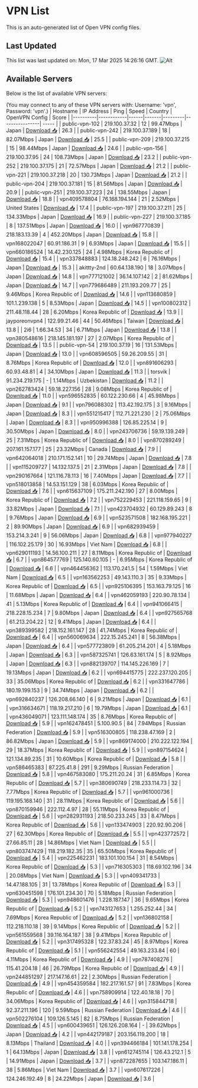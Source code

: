 # VPN List

This is an auto-generated list of Open VPN config files.

## Last Updated

This list was last updated on: Mon, 17 Mar 2025 14:26:16 GMT.
![Alt](https://repobeats.axiom.co/api/embed/186b98318ef1479477931607c1ad7d823f12451f.svg "Repobeats analytics image")

## Available Servers

Below is the list of available VPN servers:

(You may connect to any of these VPN servers with: Username: 'vpn', Password: 'vpn'.)
| Hostname | IP Address | Ping | Speed | Country | OpenVPN Config | Score |
|----------|------------|------|-------|---------|----------------| ----- |
| public-vpn-102 | 219.100.37.32 | 12 | 99.47Mbps | Japan | [Download 📥](./configs/server_0_JP.ovpn) | 26.3 |
| public-vpn-242 | 219.100.37.189 | 18 | 82.07Mbps | Japan | [Download 📥](./configs/server_1_JP.ovpn) | 25.5 |
| public-vpn-209 | 219.100.37.215 | 15 | 98.44Mbps | Japan | [Download 📥](./configs/server_2_JP.ovpn) | 24.6 |
| public-vpn-156 | 219.100.37.95 | 24 | 108.73Mbps | Japan | [Download 📥](./configs/server_3_JP.ovpn) | 23.2 |
| public-vpn-252 | 219.100.37.175 | 21 | 72.57Mbps | Japan | [Download 📥](./configs/server_4_JP.ovpn) | 21.2 |
| public-vpn-221 | 219.100.37.218 | 20 | 130.73Mbps | Japan | [Download 📥](./configs/server_5_JP.ovpn) | 21.2 |
| public-vpn-204 | 219.100.37.181 | 15 | 81.56Mbps | Japan | [Download 📥](./configs/server_6_JP.ovpn) | 20.9 |
| public-vpn-251 | 219.100.37.223 | 24 | 138.55Mbps | Japan | [Download 📥](./configs/server_7_JP.ovpn) | 18.8 |
| vpn409578804 | 76.168.194.144 | 21 | 2.52Mbps | United States | [Download 📥](./configs/server_8_US.ovpn) | 17.4 |
| public-vpn-197 | 219.100.37.211 | 25 | 134.33Mbps | Japan | [Download 📥](./configs/server_9_JP.ovpn) | 16.9 |
| public-vpn-227 | 219.100.37.185 | 8 | 137.51Mbps | Japan | [Download 📥](./configs/server_10_JP.ovpn) | 16.0 |
| vpn967770839 | 218.183.13.39 | 4 | 452.20Mbps | Japan | [Download 📥](./configs/server_11_JP.ovpn) | 15.8 |
| vpn168022047 | 60.91.186.31 | 9 | 6.93Mbps | Japan | [Download 📥](./configs/server_12_JP.ovpn) | 15.5 |
| vpn660186524 | 14.42.230.125 | 24 | 4.98Mbps | Korea Republic of | [Download 📥](./configs/server_13_KR.ovpn) | 15.4 |
| vpn337848883 | 124.18.248.242 | 6 | 76.16Mbps | Japan | [Download 📥](./configs/server_14_JP.ovpn) | 15.3 |
| akittty-2nd | 60.64.138.190 | 18 | 3.07Mbps | Japan | [Download 📥](./configs/server_15_JP.ovpn) | 14.8 |
| vpn777121002 | 36.14.107.142 | 2 | 81.62Mbps | Japan | [Download 📥](./configs/server_16_JP.ovpn) | 14.7 |
| vpn779686489 | 211.193.209.77 | 25 | 9.46Mbps | Korea Republic of | [Download 📥](./configs/server_17_KR.ovpn) | 14.6 |
| vpn113680859 | 101.1.239.138 | 5 | 8.53Mbps | Japan | [Download 📥](./configs/server_18_JP.ovpn) | 14.5 |
| vpn100802312 | 211.48.118.44 | 28 | 6.20Mbps | Korea Republic of | [Download 📥](./configs/server_19_KR.ovpn) | 13.9 |
| jayporeonvpn4 | 122.99.21.46 | 44 | 50.46Mbps | Taiwan | [Download 📥](./configs/server_20_TW.ovpn) | 13.8 |
| 2i6 | 1.66.34.53 | 34 | 6.71Mbps | Japan | [Download 📥](./configs/server_21_JP.ovpn) | 13.8 |
| vpn380548616 | 218.145.181.197 | 27 | 2.07Mbps | Korea Republic of | [Download 📥](./configs/server_22_KR.ovpn) | 13.5 |
| public-vpn-54 | 219.100.37.19 | 16 | 131.53Mbps | Japan | [Download 📥](./configs/server_23_JP.ovpn) | 13.0 |
| vpn608596505 | 59.26.209.55 | 31 | 8.76Mbps | Korea Republic of | [Download 📥](./configs/server_24_KR.ovpn) | 12.0 |
| vpn891606293 | 60.93.48.81 | 4 | 34.10Mbps | Japan | [Download 📥](./configs/server_25_JP.ovpn) | 11.3 |
| torsvik | 91.234.219.175 | - | 1.14Mbps | Uzbekistan | [Download 📥](./configs/server_26_UZ.ovpn) | 11.2 |
| vpn262783424 | 59.18.227.156 | 28 | 9.08Mbps | Korea Republic of | [Download 📥](./configs/server_27_KR.ovpn) | 11.0 |
| vpn596552835 | 60.122.230.66 | 4 | 45.98Mbps | Japan | [Download 📥](./configs/server_28_JP.ovpn) | 9.1 |
| vpn796088302 | 113.42.192.175 | 3 | 9.16Mbps | Japan | [Download 📥](./configs/server_29_JP.ovpn) | 8.3 |
| vpn551215417 | 112.71.221.230 | 2 | 75.06Mbps | Japan | [Download 📥](./configs/server_30_JP.ovpn) | 8.3 |
| vpn950996388 | 126.85.225.14 | 9 | 30.50Mbps | Japan | [Download 📥](./configs/server_31_JP.ovpn) | 8.0 |
| vpn243706736 | 59.19.139.249 | 25 | 7.31Mbps | Korea Republic of | [Download 📥](./configs/server_32_KR.ovpn) | 8.0 |
| vpn870289249 | 207.161.157.177 | 25 | 23.32Mbps | Canada | [Download 📥](./configs/server_33_CA.ovpn) | 7.9 |
| vpn642064018 | 210.171.152.141 | 10 | 29.74Mbps | Japan | [Download 📥](./configs/server_34_JP.ovpn) | 7.8 |
| vpn115209727 | 14.132.137.5 | 21 | 2.31Mbps | Japan | [Download 📥](./configs/server_35_JP.ovpn) | 7.8 |
| vpn290167664 | 121.116.78.113 | 16 | 7.40Mbps | Japan | [Download 📥](./configs/server_36_JP.ovpn) | 7.7 |
| vpn518013858 | 14.53.151.129 | 38 | 6.03Mbps | Korea Republic of | [Download 📥](./configs/server_37_KR.ovpn) | 7.6 |
| vpn615637109 | 175.211.242.190 | 27 | 8.00Mbps | Korea Republic of | [Download 📥](./configs/server_38_KR.ovpn) | 7.2 |
| vpn752229453 | 221.118.159.65 | 9 | 33.82Mbps | Japan | [Download 📥](./configs/server_39_JP.ovpn) | 7.1 |
| vpn423704932 | 60.129.89.243 | 8 | 9.76Mbps | Japan | [Download 📥](./configs/server_40_JP.ovpn) | 6.9 |
| vpn523571508 | 182.168.195.221 | 2 | 89.90Mbps | Japan | [Download 📥](./configs/server_41_JP.ovpn) | 6.9 |
| vpn682939459 | 153.214.3.241 | 9 | 56.06Mbps | Japan | [Download 📥](./configs/server_42_JP.ovpn) | 6.8 |
| vpn977940227 | 116.102.25.179 | 30 | 16.93Mbps | Viet Nam | [Download 📥](./configs/server_43_VN.ovpn) | 6.8 |
| vpn629011193 | 14.56.100.211 | 27 | 8.11Mbps | Korea Republic of | [Download 📥](./configs/server_44_KR.ovpn) | 6.7 |
| vpn864577769 | 125.140.60.105 | - | 6.95Mbps | Korea Republic of | [Download 📥](./configs/server_45_KR.ovpn) | 6.6 |
| vpn464456362 | 113.170.241.5 | 54 | 1.59Mbps | Viet Nam | [Download 📥](./configs/server_46_VN.ovpn) | 6.5 |
| vpn163562253 | 49.143.110.3 | 35 | 9.33Mbps | Korea Republic of | [Download 📥](./configs/server_47_KR.ovpn) | 6.5 |
| vpn925106395 | 153.163.79.125 | 16 | 11.68Mbps | Japan | [Download 📥](./configs/server_48_JP.ovpn) | 6.4 |
| vpn462059193 | 220.90.78.134 | 41 | 5.13Mbps | Korea Republic of | [Download 📥](./configs/server_49_KR.ovpn) | 6.4 |
| vpn941066415 | 218.228.15.234 | 7 | 9.80Mbps | Japan | [Download 📥](./configs/server_50_JP.ovpn) | 6.4 |
| vpn927565768 | 61.213.204.22 | 12 | 9.41Mbps | Japan | [Download 📥](./configs/server_51_JP.ovpn) | 6.4 |
| vpn389399582 | 218.152.161.147 | 28 | 41.74Mbps | Korea Republic of | [Download 📥](./configs/server_52_KR.ovpn) | 6.4 |
| vpn560069634 | 222.15.245.241 | 8 | 56.38Mbps | Japan | [Download 📥](./configs/server_53_JP.ovpn) | 6.4 |
| vpn577723809 | 61.205.214.201 | 4 | 5.18Mbps | Japan | [Download 📥](./configs/server_54_JP.ovpn) | 6.3 |
| vpn587325741 | 126.63.161.174 | 5 | 8.92Mbps | Japan | [Download 📥](./configs/server_55_JP.ovpn) | 6.3 |
| vpn882139707 | 114.145.226.169 | 7 | 19.13Mbps | Japan | [Download 📥](./configs/server_56_JP.ovpn) | 6.2 |
| vpn694415775 | 222.237.120.205 | 33 | 35.06Mbps | Korea Republic of | [Download 📥](./configs/server_57_KR.ovpn) | 6.2 |
| vpn331647786 | 180.19.199.153 | 9 | 34.74Mbps | Japan | [Download 📥](./configs/server_58_JP.ovpn) | 6.2 |
| vpn692840237 | 126.208.66.140 | 6 | 9.21Mbps | Japan | [Download 📥](./configs/server_59_JP.ovpn) | 6.1 |
| vpn316634671 | 118.19.217.210 | 6 | 19.79Mbps | Japan | [Download 📥](./configs/server_60_JP.ovpn) | 6.1 |
| vpn436049071 | 123.111.148.174 | 35 | 8.76Mbps | Korea Republic of | [Download 📥](./configs/server_61_KR.ovpn) | 5.9 |
| vpn162478451 | 5.100.90.5 | 84 | 7.94Mbps | Russian Federation | [Download 📥](./configs/server_62_RU.ovpn) | 5.9 |
| vpn516300805 | 118.238.47.169 | 2 | 86.82Mbps | Japan | [Download 📥](./configs/server_63_JP.ovpn) | 5.9 |
| vpn869174000 | 210.222.122.194 | 29 | 18.37Mbps | Korea Republic of | [Download 📥](./configs/server_64_KR.ovpn) | 5.9 |
| vpn897154624 | 121.134.89.235 | 31 | 10.60Mbps | Korea Republic of | [Download 📥](./configs/server_65_KR.ovpn) | 5.8 |
| vpn586465383 | 87.225.41.8 | 291 | 9.29Mbps | Russian Federation | [Download 📥](./configs/server_66_RU.ovpn) | 5.8 |
| vpn467583080 | 175.211.20.24 | 31 | 6.85Mbps | Korea Republic of | [Download 📥](./configs/server_67_KR.ovpn) | 5.7 |
| vpn380690749 | 218.233.114.73 | 32 | 7.77Mbps | Korea Republic of | [Download 📥](./configs/server_68_KR.ovpn) | 5.7 |
| vpn961000736 | 119.195.168.140 | 31 | 28.11Mbps | Korea Republic of | [Download 📥](./configs/server_69_KR.ovpn) | 5.6 |
| vpn870159946 | 222.112.4.97 | 28 | 55.11Mbps | Korea Republic of | [Download 📥](./configs/server_70_KR.ovpn) | 5.6 |
| vpn282931193 | 218.50.233.245 | 33 | 8.47Mbps | Korea Republic of | [Download 📥](./configs/server_71_KR.ovpn) | 5.6 |
| vpn133474903 | 220.92.90.206 | 27 | 62.30Mbps | Korea Republic of | [Download 📥](./configs/server_72_KR.ovpn) | 5.5 |
| vpn423772572 | 27.66.85.11 | 28 | 14.86Mbps | Viet Nam | [Download 📥](./configs/server_73_VN.ovpn) | 5.5 |
| vpn803747429 | 118.219.182.35 | 35 | 65.50Mbps | Korea Republic of | [Download 📥](./configs/server_74_KR.ovpn) | 5.4 |
| vpn225462231 | 183.101.100.154 | 31 | 8.54Mbps | Korea Republic of | [Download 📥](./configs/server_75_KR.ovpn) | 5.3 |
| vpn716305303 | 118.69.102.196 | 34 | 20.08Mbps | Viet Nam | [Download 📥](./configs/server_76_VN.ovpn) | 5.3 |
| vpn409341733 | 14.47.188.105 | 31 | 13.78Mbps | Korea Republic of | [Download 📥](./configs/server_77_KR.ovpn) | 5.3 |
| vpn630451598 | 176.101.234.30 | 70 | 5.18Mbps | Russian Federation | [Download 📥](./configs/server_78_RU.ovpn) | 5.3 |
| vpn948601476 | 1.228.187.147 | 36 | 9.65Mbps | Korea Republic of | [Download 📥](./configs/server_79_KR.ovpn) | 5.2 |
| vpn743127653 | 1.255.252.44 | 34 | 7.69Mbps | Korea Republic of | [Download 📥](./configs/server_80_KR.ovpn) | 5.2 |
| vpn136802158 | 112.218.110.18 | 39 | 9.14Mbps | Korea Republic of | [Download 📥](./configs/server_81_KR.ovpn) | 5.2 |
| vpn561559568 | 39.116.164.187 | 38 | 9.41Mbps | Korea Republic of | [Download 📥](./configs/server_82_KR.ovpn) | 5.2 |
| vpn317495328 | 122.37.83.24 | 45 | 8.97Mbps | Korea Republic of | [Download 📥](./configs/server_83_KR.ovpn) | 5.1 |
| vpn556242554 | 49.163.233.84 | 60 | 4.11Mbps | Korea Republic of | [Download 📥](./configs/server_84_KR.ovpn) | 4.9 |
| vpn787408276 | 115.41.204.18 | 46 | 26.79Mbps | Korea Republic of | [Download 📥](./configs/server_85_KR.ovpn) | 4.9 |
| vpn244851297 | 217.147.16.61 | 22 | 2.30Mbps | Russian Federation | [Download 📥](./configs/server_86_RU.ovpn) | 4.9 |
| vpn454359584 | 182.217.161.57 | 91 | 7.83Mbps | Korea Republic of | [Download 📥](./configs/server_87_KR.ovpn) | 4.6 |
| vpn758909914 | 122.40.18.18 | 70 | 34.06Mbps | Korea Republic of | [Download 📥](./configs/server_88_KR.ovpn) | 4.6 |
| vpn315844718 | 92.37.211.196 | 120 | 9.59Mbps | Russian Federation | [Download 📥](./configs/server_89_RU.ovpn) | 4.6 |
| vpn502276104 | 109.126.5.145 | 82 | 8.75Mbps | Russian Federation | [Download 📥](./configs/server_90_RU.ovpn) | 4.5 |
| vpn600439651 | 126.126.208.164 | - | 39.62Mbps | Japan | [Download 📥](./configs/server_91_JP.ovpn) | 4.2 |
| vpn442179187 | 203.156.119.200 | 18 | 8.13Mbps | Thailand | [Download 📥](./configs/server_92_TH.ovpn) | 4.0 |
| vpn394466184 | 101.141.178.254 | 1 | 64.13Mbps | Japan | [Download 📥](./configs/server_93_JP.ovpn) | 3.8 |
| vpn612745114 | 126.43.212.1 | 5 | 14.91Mbps | Japan | [Download 📥](./configs/server_94_JP.ovpn) | 3.7 |
| vpn872287655 | 103.147.186.11 | 38 | 5.86Mbps | Viet Nam | [Download 📥](./configs/server_95_VN.ovpn) | 3.7 |
| vpn607617226 | 124.246.192.49 | 8 | 24.22Mbps | Japan | [Download 📥](./configs/server_96_JP.ovpn) | 3.6 |
